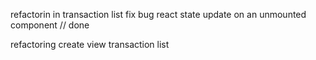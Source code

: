 refactorin in transaction list 
fix bug react state update on an unmounted component // done

refactoring create view transaction list 